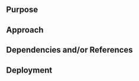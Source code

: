 ## Purpose
<!-- Why are we introducing this change now? What problem does it solve? What is the story/background for it? -->

## Approach
<!-- Why did we do it the way we did? Did we consider alternatives? What other implementation details or artifacts (screenshots etc.) would help reviewers contextualize change? -->

## Dependencies and/or References
<!-- Where can we get more insights about this change? (Tickets, wiki pages or links to other places/docs -- no private/internal links please) -->

## Deployment
<!-- (Optional) Are there any deployment-related tasks, concerns or risks we should be mindful of? -->
